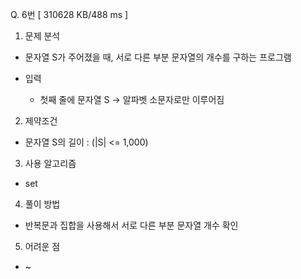 Q. 6번 [ 310628 KB/488 ms ]

1. 문제 분석
- 문자열 S가 주어졌을 때, 서로 다른 부분 문자열의 개수를 구하는 프로그램

- 입력
  - 첫째 줄에 문자열 S -> 알파벳 소문자로만 이루어짐

2. 제약조건
- 문자열 S의 길이 : (|S| <= 1,000)

3. 사용 알고리즘
- set

4. 풀이 방법
- 반복문과 집합을 사용해서 서로 다른 부분 문자열 개수 확인

5. 어려운 점
- ~